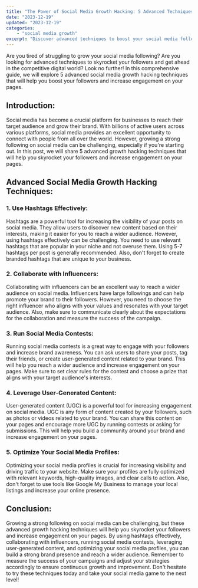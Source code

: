 ```yaml
---
title: "The Power of Social Media Growth Hacking: 5 Advanced Techniques for Skyrocketing Your Followers"
date: "2023-12-19"
updated: "2023-12-19"
categories: 
    - "social media growth"
excerpt: "Discover advanced techniques to boost your social media following and increase engagement on your pages. Learn from our comprehensive guide on using hashtags effectively, collaborating with influencers, running social media contests, leveraging user-generated content, and optimizing your social media profiles."
--- 
```

Are you tired of struggling to grow your social media following? Are you looking for advanced techniques to skyrocket your followers and get ahead in the competitive digital world? Look no further! In this comprehensive guide, we will explore 5 advanced social media growth hacking techniques that will help you boost your followers and increase engagement on your pages.

## Introduction:
Social media has become a crucial platform for businesses to reach their target audience and grow their brand. With billions of active users across various platforms, social media provides an excellent opportunity to connect with people from all over the world. However, growing a strong following on social media can be challenging, especially if you're starting out. In this post, we will share 5 advanced growth hacking techniques that will help you skyrocket your followers and increase engagement on your pages.

## Advanced Social Media Growth Hacking Techniques:

### 1. Use Hashtags Effectively:
Hashtags are a powerful tool for increasing the visibility of your posts on social media. They allow users to discover new content based on their interests, making it easier for you to reach a wider audience. However, using hashtags effectively can be challenging. You need to use relevant hashtags that are popular in your niche and not overuse them. Using 5-7 hashtags per post is generally recommended. Also, don't forget to create branded hashtags that are unique to your business.

### 2. Collaborate with Influencers:
Collaborating with influencers can be an excellent way to reach a wider audience on social media. Influencers have large followings and can help promote your brand to their followers. However, you need to choose the right influencer who aligns with your values and resonates with your target audience. Also, make sure to communicate clearly about the expectations for the collaboration and measure the success of the campaign.

### 3. Run Social Media Contests:
Running social media contests is a great way to engage with your followers and increase brand awareness. You can ask users to share your posts, tag their friends, or create user-generated content related to your brand. This will help you reach a wider audience and increase engagement on your pages. Make sure to set clear rules for the contest and choose a prize that aligns with your target audience's interests.

### 4. Leverage User-Generated Content:
User-generated content (UGC) is a powerful tool for increasing engagement on social media. UGC is any form of content created by your followers, such as photos or videos related to your brand. You can share this content on your pages and encourage more UGC by running contests or asking for submissions. This will help you build a community around your brand and increase engagement on your pages.

### 5. Optimize Your Social Media Profiles:
Optimizing your social media profiles is crucial for increasing visibility and driving traffic to your website. Make sure your profiles are fully optimized with relevant keywords, high-quality images, and clear calls to action. Also, don't forget to use tools like Google My Business to manage your local listings and increase your online presence.

## Conclusion:

Growing a strong following on social media can be challenging, but these advanced growth hacking techniques will help you skyrocket your followers and increase engagement on your pages. By using hashtags effectively, collaborating with influencers, running social media contests, leveraging user-generated content, and optimizing your social media profiles, you can build a strong brand presence and reach a wider audience. Remember to measure the success of your campaigns and adjust your strategies accordingly to ensure continuous growth and improvement. Don't hesitate to try these techniques today and take your social media game to the next level!